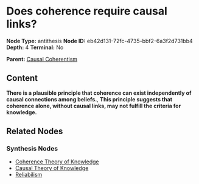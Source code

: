 # Does coherence require causal links?

**Node Type:** antithesis
**Node ID:** eb42d131-72fc-4735-bbf2-6a3f2d731bb4
**Depth:** 4
**Terminal:** No

**Parent:** [Causal Coherentism](causal-coherentism-synthesis-41dc6f3f-0697-4470-a9b7-42fe1a60960b.md)

## Content

**There is a plausible principle that coherence can exist independently of causal connections among beliefs.**, **This principle suggests that coherence alone, without causal links, may not fulfill the criteria for knowledge.**

## Related Nodes

### Synthesis Nodes

- [Coherence Theory of Knowledge](coherence-theory-of-knowledge-synthesis-1a9f0509-d9e1-4057-bdfd-25c93be0ee45.md)
- [Causal Theory of Knowledge](causal-theory-of-knowledge-synthesis-9b4b3223-3b2f-4049-8a93-74c514890e90.md)
- [Reliabilism](reliabilism-synthesis-4a2ae5bf-654a-48f8-822e-600a2038deb9.md)
